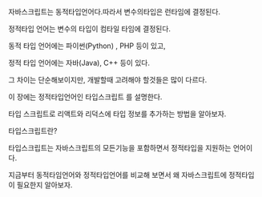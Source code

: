 자바스크립트는 동적타입언어다.따라서 변수의타입은 런타임에 결정된다.

정적타입 언어는 변수의 타입이 컴타일 타임에 결정된다.

동적 타입 언어에는 파이썬(Python) , PHP 등이 있고,

정적 타입 언어에는 자바(Java), C++ 등이 있다.

그 차이는 단순해보이지만, 개발할때 고려해야 할것들은 많이 다르다.

이 장에는 정적타입언어인 타입스크립트 를 설명한다.

타입 스크립트로 리액트와 리덕스에 타입 정보를 추가하는 방법을 알아보자.

타입스크립트란?

타입스크립트는 자바스크립트의 모든기능을 포함하면서 정적타입을 지원하는 언어이다.

지금부터 동적타임언어와 정적타입언어를 비교해 보면서 왜 자바스크립트에 정적타입이 필요한지 알아보자.
